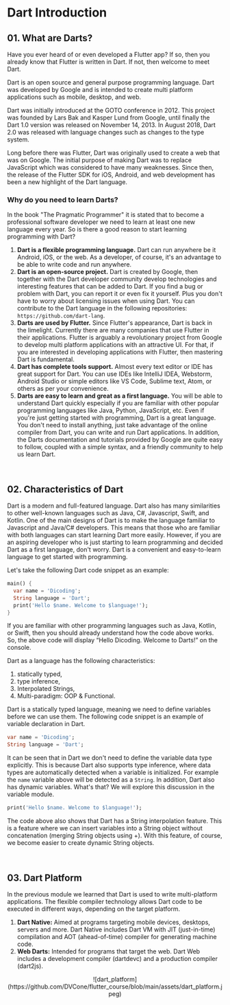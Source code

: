 # Dart Introduction

## 01. What are Darts?

Have you ever heard of or even developed a Flutter app? If so, then you already know that Flutter is written in Dart. If not, then welcome to meet Dart.

Dart is an open source and general purpose programming language. Dart was developed by Google and is intended to create multi platform applications such as mobile, desktop, and web.

Dart was initially introduced at the GOTO conference in 2012. This project was founded by Lars Bak and Kasper Lund from Google, until finally the Dart 1.0 version was released on November 14, 2013. In August 2018, Dart 2.0 was released with language changes such as changes to the type system.

Long before there was Flutter, Dart was originally used to create a web that was on Google. The initial purpose of making Dart was to replace JavaScript which was considered to have many weaknesses. Since then, the release of the Flutter SDK for iOS, Android, and web development has been a new highlight of the Dart language.

### Why do you need to learn Darts?

In the book "The Pragmatic Programmer" it is stated that to become a professional software developer we need to learn at least one new language every year. So is there a good reason to start learning programming with Dart?

1. **Dart is a flexible programming language.** Dart can run anywhere be it Android, iOS, or the web. As a developer, of course, it's an advantage to be able to write code and run anywhere.
2. **Dart is an open-source project.** Dart is created by Google, then together with the Dart developer community develop technologies and interesting features that can be added to Dart. If you find a bug or problem with Dart, you can report it or even fix it yourself. Plus you don't have to worry about licensing issues when using Dart. You can contribute to the Dart language in the following repositories:
`https://github.com/dart-lang`.
3. **Darts are used by Flutter.** Since Flutter's appearance, Dart is back in the limelight. Currently there are many companies that use Flutter in their applications. Flutter is arguably a revolutionary project from Google to develop multi platform applications with an attractive UI. For that, if you are interested in developing applications with Flutter, then mastering Dart is fundamental.
4. **Dart has complete tools support.** Almost every text editor or IDE has great support for Dart. You can use IDEs like IntelliJ IDEA, Webstorm, Android Studio or simple editors like VS Code, Sublime text, Atom, or others as per your convenience. 
5. **Darts are easy to learn and great as a first language.** You will be able to understand Dart quickly especially if you are familiar with other popular programming languages like Java, Python, JavaScript, etc. Even if you're just getting started with programming, Dart is a great language. You don't need to install anything, just take advantage of the online compiler from Dart, you can write and run Dart applications. In addition, the Darts documentation and tutorials provided by Google are quite easy to follow, coupled with a simple syntax, and a friendly community to help us learn Dart.

&emsp;
## 02. Characteristics of Dart
Dart is a modern and full-featured language. Dart also has many similarities to other well-known languages such as Java, C#, Javascript, Swift, and Kotlin. One of the main designs of Dart is to make the language familiar to Javascript and Java/C# developers. This means that those who are familiar with both languages can start learning Dart more easily. However, if you are an aspiring developer who is just starting to learn programming and decided Dart as a first language, don't worry. Dart is a convenient and easy-to-learn language to get started with programming.

Let's take the following Dart code snippet as an example:

```dart
main() {
  var name = 'Dicoding';
  String language = 'Dart';
  print('Hello $name. Welcome to $language!');
}
```

If you are familiar with other programming languages such as Java, Kotlin, or Swift, then you should already understand how the code above works. So, the above code will display “Hello Dicoding. Welcome to Darts!” on the console.

Dart as a language has the following characteristics:

1. statically typed,
2. type inference,
3. Interpolated Strings,
4. Multi-paradigm: OOP & Functional.

Dart is a statically typed language, meaning we need to define variables before we can use them. The following code snippet is an example of variable declaration in Dart.

```dart
var name = 'Dicoding';
String language = 'Dart';
```

It can be seen that in Dart we don't need to define the variable data type explicitly. This is because Dart also supports type inference, where data types are automatically detected when a variable is initialized. For example the `name` variable above will be detected as a `String`. In addition, Dart also has dynamic variables. What's that? We will explore this discussion in the variable module.

```dart
print('Hello $name. Welcome to $language!');
```

The code above also shows that Dart has a String interpolation feature. This is a feature where we can insert variables into a String object without concatenation (merging String objects using +). With this feature, of course, we become easier to create dynamic String objects.

&emsp;
## 03. Dart Platform
In the previous module we learned that Dart is used to write multi-platform applications. The flexible compiler technology allows Dart code to be executed in different ways, depending on the target platform.

1. **Dart Native:** Aimed at programs targeting mobile devices, desktops, servers and more. Dart Native includes Dart VM with JIT (just-in-time) compilation and AOT (ahead-of-time) compiler for generating machine code.
2. **Web Darts:** Intended for programs that target the web. Dart Web includes a development compiler (dartdevc) and a production compiler (dart2js).

<p align="center" width="100%">
![dart_platform](https://github.com/DVCone/flutter_course/blob/main/assets/dart_platform.jpeg)
</p>